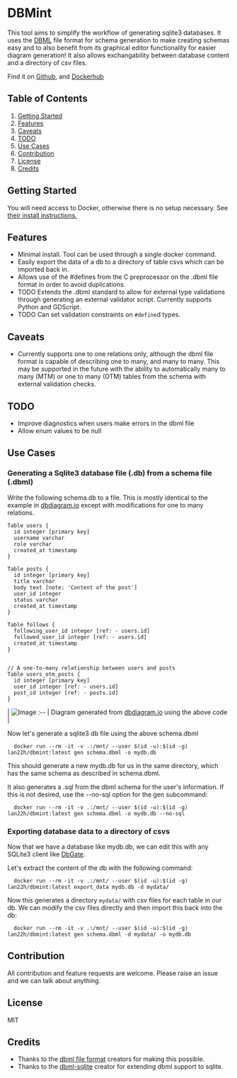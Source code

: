 # DBMint
This tool aims to simplify the workflow of generating sqlite3 databases. It uses the [DBML](https://dbdiagram.io/) file format for schema generation to 
make creating schemas easy and to also benefit from its graphical editor functionality for easier diagram generation! It also allows exchangability between
database content and a directory of csv files.

Find it on [Github](https://github.com/LanHikari22/dbmint), and [Dockerhub](https://hub.docker.com/repository/docker/lan22h/dbmint/general)

## Table of Contents

  1. [Getting Started](#getting-started)
  2. [Features](#features)
  3. [Caveats](#caveats)
  4. [TODO](#todo)
  5. [Use Cases](#use-cases)
  6. [Contribution](#contribution)
  7. [License](#license)
  8. [Credits](#credits)

## Getting Started
You will need access to Docker, otherwise there is no setup necessary. See [their install instructions.](https://docs.docker.com/engine/install/)

## Features
- Minimal install. Tool can be used through a single docker command.
- Easily export the data of a db to a directory of table csvs which can be imported back in.
- Allows use of the #defines from the C preprocessor on the .dbml file format in order to avoid duplications.
- TODO Extends the .dbml standard to allow for external type validations through generating an external validator script. Currently supports Python and GDScript.
- TODO Can set validation constraints on `#define`d types.

## Caveats
- Currently supports one to one relations only, although the dbml file format is capable of describing one to many, and many to many. This may be supported in
  the future with the ability to automatically many to many (MTM) or one to many (OTM) tables from the schema with external validation checks.
 
## TODO
- Improve diagnostics when users make errors in the dbml file
- Allow enum values to be null

## Use Cases

### Generating a Sqlite3 database file (.db) from a schema file (.dbml)

Write the following schema.db to a file. This is mostly identical to the example in [dbdiagram.io](https://dbdiagram.io/d) except with modifications for 
  one to many relations.
```
Table users {
  id integer [primary key]
  username varchar
  role varchar
  created_at timestamp
}

Table posts {
  id integer [primary key]
  title varchar
  body text [note: 'Content of the post']
  user_id integer
  status varchar
  created_at timestamp
}

Table follows {
  following_user_id integer [ref: - users.id]
  followed_user_id integer [ref: - users.id]
  created_at timestamp 
}


// A one-to-many relationship between users and posts
Table users_otm_posts {
  id integer [primary key]
  user_id integer [ref: - users.id]
  post_id integer [ref: - posts.id]
}

```

| ![Image](https://cdn.discordapp.com/attachments/1239545053752332301/1289668605927227503/image.png?ex=66f9a8fc&is=66f8577c&hm=20071a7f2300d2eb972f84c6da2c369808da3ed1cad90a5598ebfbd545004c1f&)
:--
| Diagram generated from [dbdiagram.io](https://dbdiagram.io/d) using the above code |

Now let's generate a sqlite3 db file using the above schema.dbml
```
  docker run --rm -it -v .:/mnt/ --user $(id -u):$(id -g) lan22h/dbmint:latest gen schema.dbml -o mydb.db
```
This should generate a new mydb.db for us in the same directory, which has the same schema as described in schema.dbml.

It also generates a .sql from the dbml schema for the user's information. If this is not desired, use the --no-sql option for the gen subcommand:
```
  docker run --rm -it -v .:/mnt/ --user $(id -u):$(id -g) lan22h/dbmint:latest gen schema.dbml -o mydb.db --no-sql
```


### Exporting database data to a directory of csvs
Now that we have a database like mydb.db, we can edit this with any SQLite3 client like [DbGate](https://dbgate.org/). 

Let's extract the content of the db with
the following command:

```
  docker run --rm -it -v .:/mnt/ --user $(id -u):$(id -g) lan22h/dbmint:latest export_data mydb.db -d mydata/
```

Now this generates a directory `mydata/` with csv files for each table in our db. We can modify the csv files directly
and then import this back into the db:

```
  docker run --rm -it -v .:/mnt/ --user $(id -u):$(id -g) lan22h/dbmint:latest gen schema.dbml -d mydata/ -o mydb.db 
```


## Contribution
All contribution and feature requests are welcome. Please raise an issue and we can talk about anything.

## License
MIT

## Credits
- Thanks to the [dbml file format](https://github.com/holistics/dbml) creators for making this possible.
- Thanks to the [dbml-sqlite](https://pypi.org/project/dbml-sqlite/) creator for extending dbml support to sqlite.
